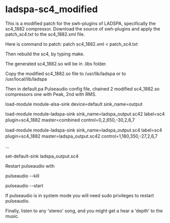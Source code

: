 # ladspa-sc4_modified


This is a modified patch for the swh-plugins of LADSPA, specifically the sc4_1882 compressor.
Download the source of swh-plugins and apply the patch_sc4.txt to the sc4_1882.xml file.

Here is command to patch:
patch sc4_1882.xml < patch_sc4.txt

Then rebuild the sc4, by typing make.

The generated sc4_1882.so will be in .libs folder.

Copy the modified sc4_1882.so file to /usr/lib/ladspa or to /usr/local/lib/ladspa

Then in default.pa Pulseaudio config file, chained 2 modified sc4_1882.so compressors one with Peak, 2nd with RMS.

load-module module-alsa-sink device=default sink_name=output




load-module module-ladspa-sink sink_name=ladspa_output.sc42 label=sc4 plugin=sc4_1882 master=combined control=0,2,650,-30,2,6,7 &#12288;




load-module module-ladspa-sink sink_name=ladspa_output.sc4 label=sc4 plugin=sc4_1882 master=ladspa_output.sc42 control=1,180,350,-27,2,6,7 &#12288;




...

set-default-sink ladspa_output.sc4


Restart pulseaudio with

pulseaudio --kill

pulseaudio --start


If pulseaudio is in system mode you will need sudo privileges to restart pulseaudio.

Finally, listen to any 'stereo' song, and you might get a hear a 'depth' to the music.
